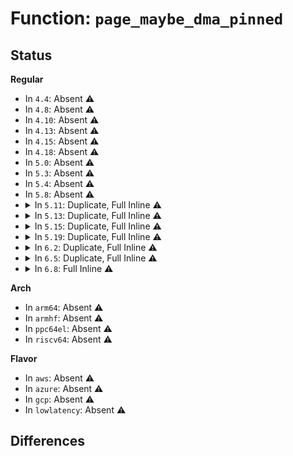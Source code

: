 # Function: <code>page_maybe_dma_pinned</code>

## Status
<b>Regular</b>
<ul>
<li>
In <code>4.4</code>: Absent ⚠️
</li>
<li>
In <code>4.8</code>: Absent ⚠️
</li>
<li>
In <code>4.10</code>: Absent ⚠️
</li>
<li>
In <code>4.13</code>: Absent ⚠️
</li>
<li>
In <code>4.15</code>: Absent ⚠️
</li>
<li>
In <code>4.18</code>: Absent ⚠️
</li>
<li>
In <code>5.0</code>: Absent ⚠️
</li>
<li>
In <code>5.3</code>: Absent ⚠️
</li>
<li>
In <code>5.4</code>: Absent ⚠️
</li>
<li>
In <code>5.8</code>: Absent ⚠️
</li>
<li>
<details>
<summary>In <code>5.11</code>: Duplicate, Full Inline ⚠️</summary>

**Collision:** Static Duplication

**Inline:** Full

**Transformation:** False

**Instances:**

```
In mm/vmscan.c (ffffffff81270ef8)
Location: include/linux/mm.h:1277
Inline: True
Inline callers:
  - mm/vmscan.c:shrink_page_list
```
```
In mm/memory.c (ffffffff81299d44)
Location: include/linux/mm.h:1277
Inline: True
Inline callers:
  - mm/memory.c:copy_pte_range
```
```
In mm/huge_memory.c (ffffffff812f7e90)
Location: include/linux/mm.h:1277
Inline: True
Inline callers:
  - mm/huge_memory.c:copy_huge_pud
  - mm/huge_memory.c:copy_huge_pud
  - mm/huge_memory.c:copy_huge_pmd
  - mm/huge_memory.c:copy_huge_pmd
```
```
In fs/proc/task_mmu.c (ffffffff813c7fb9)
Location: include/linux/mm.h:1277
Inline: True
Inline callers:
  - fs/proc/task_mmu.c:clear_soft_dirty
```
</details>
</li>
<li>
<details>
<summary>In <code>5.13</code>: Duplicate, Full Inline ⚠️</summary>

**Collision:** Static Duplication

**Inline:** Full

**Transformation:** False

**Instances:**

```
In mm/vmscan.c (ffffffff81275a2d)
Location: include/linux/mm.h:1312
Inline: True
Inline callers:
  - mm/vmscan.c:shrink_page_list
```
```
In mm/memory.c (ffffffff8129ec06)
Location: include/linux/mm.h:1312
Inline: True
Inline callers:
  - mm/memory.c:copy_pte_range
```
```
In mm/hugetlb.c (ffffffff812dcce5)
Location: include/linux/mm.h:1312
Inline: True
Inline callers:
  - mm/hugetlb.c:copy_hugetlb_page_range
```
```
In mm/huge_memory.c (ffffffff812fe42d)
Location: include/linux/mm.h:1312
Inline: True
Inline callers:
  - mm/huge_memory.c:copy_huge_pud
  - mm/huge_memory.c:copy_huge_pmd
```
```
In fs/proc/task_mmu.c (ffffffff813cefe9)
Location: include/linux/mm.h:1312
Inline: True
Inline callers:
  - fs/proc/task_mmu.c:clear_soft_dirty
```
</details>
</li>
<li>
<details>
<summary>In <code>5.15</code>: Duplicate, Full Inline ⚠️</summary>

**Collision:** Static Duplication

**Inline:** Full

**Transformation:** False

**Instances:**

```
In mm/vmscan.c (ffffffff812b373f)
Location: include/linux/mm.h:1316
Inline: True
Inline callers:
  - mm/vmscan.c:shrink_page_list
```
```
In mm/memory.c (ffffffff812dfe51)
Location: include/linux/mm.h:1316
Inline: True
Inline callers:
  - mm/memory.c:copy_pte_range
```
```
In mm/hugetlb.c (ffffffff81323eed)
Location: include/linux/mm.h:1316
Inline: True
Inline callers:
  - mm/hugetlb.c:copy_hugetlb_page_range
```
```
In mm/huge_memory.c (ffffffff81347fd5)
Location: include/linux/mm.h:1316
Inline: True
Inline callers:
  - mm/huge_memory.c:copy_huge_pud
  - mm/huge_memory.c:copy_huge_pmd
```
```
In fs/proc/task_mmu.c (ffffffff814204d0)
Location: include/linux/mm.h:1316
Inline: True
Inline callers:
  - fs/proc/task_mmu.c:clear_soft_dirty
```
</details>
</li>
<li>
<details>
<summary>In <code>5.19</code>: Duplicate, Full Inline ⚠️</summary>

**Collision:** Static Duplication

**Inline:** Full

**Transformation:** False

**Instances:**

```
In mm/memory.c (ffffffff813402c7)
Location: include/linux/mm.h:1575
Inline: True
Inline callers:
  - mm/memory.c:copy_present_pte
```
```
In mm/rmap.c (ffffffff8135e78d)
Location: include/linux/mm.h:1575
Inline: True
Inline callers:
  - mm/rmap.c:try_to_migrate_one
  - mm/rmap.c:try_to_migrate_one
  - mm/rmap.c:try_to_unmap_one
```
```
In mm/hugetlb.c (ffffffff81391b48)
Location: include/linux/mm.h:1575
Inline: True
Inline callers:
  - mm/hugetlb.c:copy_hugetlb_page_range
```
```
In mm/ksm.c (ffffffff813a0877)
Location: include/linux/mm.h:1575
Inline: True
Inline callers:
  - mm/ksm.c:write_protect_page
```
```
In mm/migrate_device.c (ffffffff813b7a51)
Location: include/linux/mm.h:1575
Inline: True
Inline callers:
  - mm/migrate_device.c:migrate_vma_collect_pmd
```
```
In mm/huge_memory.c (ffffffff813c1c22)
Location: include/linux/mm.h:1575
Inline: True
Inline callers:
  - mm/huge_memory.c:set_pmd_migration_entry
  - mm/huge_memory.c:__split_huge_pmd_locked
  - mm/huge_memory.c:copy_huge_pmd
```
```
In fs/proc/task_mmu.c (ffffffff8149a8f1)
Location: include/linux/mm.h:1575
Inline: True
Inline callers:
  - fs/proc/task_mmu.c:clear_soft_dirty
```
</details>
</li>
<li>
<details>
<summary>In <code>6.2</code>: Duplicate, Full Inline ⚠️</summary>

**Collision:** Static Duplication

**Inline:** Full

**Transformation:** False

**Instances:**

```
In mm/memory.c (ffffffff813b8257)
Location: include/linux/mm.h:1693
Inline: True
Inline callers:
  - mm/memory.c:copy_present_pte
```
```
In mm/rmap.c (ffffffff813d99af)
Location: include/linux/mm.h:1693
Inline: True
Inline callers:
  - mm/rmap.c:try_to_migrate_one
  - mm/rmap.c:try_to_unmap_one
```
```
In mm/hugetlb.c (ffffffff8140eba6)
Location: include/linux/mm.h:1693
Inline: True
Inline callers:
  - mm/hugetlb.c:copy_hugetlb_page_range
```
```
In mm/ksm.c (ffffffff81420088)
Location: include/linux/mm.h:1693
Inline: True
Inline callers:
  - mm/ksm.c:write_protect_page
```
```
In mm/migrate_device.c (ffffffff814396d3)
Location: include/linux/mm.h:1693
Inline: True
Inline callers:
  - mm/migrate_device.c:migrate_vma_collect_pmd
```
```
In mm/huge_memory.c (ffffffff81443dc9)
Location: include/linux/mm.h:1693
Inline: True
Inline callers:
  - mm/huge_memory.c:set_pmd_migration_entry
  - mm/huge_memory.c:copy_huge_pmd
```
```
In fs/proc/task_mmu.c (ffffffff8152ee11)
Location: include/linux/mm.h:1693
Inline: True
Inline callers:
  - fs/proc/task_mmu.c:clear_soft_dirty
```
</details>
</li>
<li>
<details>
<summary>In <code>6.5</code>: Duplicate, Full Inline ⚠️</summary>

**Collision:** Static Duplication

**Inline:** Full

**Transformation:** False

**Instances:**

```
In mm/memory.c (ffffffff813ed042)
Location: include/linux/mm.h:1901
Inline: True
Inline callers:
  - mm/memory.c:copy_present_pte
```
```
In mm/rmap.c (ffffffff8140de85)
Location: include/linux/mm.h:1901
Inline: True
Inline callers:
  - mm/rmap.c:try_to_migrate_one
  - mm/rmap.c:try_to_migrate_one
  - mm/rmap.c:try_to_unmap_one
```
```
In mm/hugetlb.c (ffffffff81441f54)
Location: include/linux/mm.h:1901
Inline: True
Inline callers:
  - mm/hugetlb.c:copy_hugetlb_page_range
```
```
In mm/ksm.c (ffffffff81454c96)
Location: include/linux/mm.h:1901
Inline: True
Inline callers:
  - mm/ksm.c:write_protect_page
```
```
In mm/migrate_device.c (ffffffff8146fb3f)
Location: include/linux/mm.h:1901
Inline: True
Inline callers:
  - mm/migrate_device.c:migrate_vma_collect_pmd
```
```
In mm/huge_memory.c (ffffffff8147930b)
Location: include/linux/mm.h:1901
Inline: True
Inline callers:
  - mm/huge_memory.c:set_pmd_migration_entry
  - mm/huge_memory.c:__split_huge_pmd_locked
  - mm/huge_memory.c:copy_huge_pmd
```
```
In fs/proc/task_mmu.c (ffffffff81567121)
Location: include/linux/mm.h:1901
Inline: True
Inline callers:
  - fs/proc/task_mmu.c:clear_soft_dirty
```
</details>
</li>
<li>
<details>
<summary>In <code>6.8</code>: Full Inline ⚠️</summary>

**Collision:** Unique Static

**Inline:** Full

**Transformation:** False

**Instances:**

```
In fs/proc/task_mmu.c (ffffffff8159ccb4)
Location: include/linux/mm.h:1956
Inline: True
Inline callers:
  - fs/proc/task_mmu.c:clear_soft_dirty
```
</details>
</li>
</ul>
<b>Arch</b>
<ul>
<li>
In <code>arm64</code>: Absent ⚠️
</li>
<li>
In <code>armhf</code>: Absent ⚠️
</li>
<li>
In <code>ppc64el</code>: Absent ⚠️
</li>
<li>
In <code>riscv64</code>: Absent ⚠️
</li>
</ul>
<b>Flavor</b>
<ul>
<li>
In <code>aws</code>: Absent ⚠️
</li>
<li>
In <code>azure</code>: Absent ⚠️
</li>
<li>
In <code>gcp</code>: Absent ⚠️
</li>
<li>
In <code>lowlatency</code>: Absent ⚠️
</li>
</ul>

## Differences
